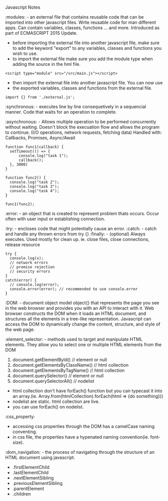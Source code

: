 Javascript Notes

:modules: - an external file that contains reusable code that can be imported into other
javascript files. Write reusable code for man different apps. Can contain
variables, classes, functions ... and more. Introduced as part of 
ECMASCRIPT 2015 Update.
- before importing the external file into another javascript file, make sure
to add the keyword "export" to any variables, classes and functions you wish
to use.
- to import the external file make sure you add the module type when adding
the source in the hml file.
```
<script type="module" src="/src/main.js"></script>
```
- then import the external file into another javascript file. You can now use
- the exported variables, classes and functions from the external file.
```
import {} from './external.js';
```

:synchronous: - executes line by line consequetively in a sequencial manner. Code
that waits for an operation to complete.

:asynchronous: - Allows multiple operation to be performed concurrently without
waiting. Doesn't block the execuation flow and allows the program to continue.
(I/O operations, network requests, fetching data)
Handled with: Callbacks, Promises, Async/Await
```
function func1(callback) {
  setTimeout(() => {
      console.log("task 1");
      callback();
  }, 3000)
}

function func2() {
  console.log("task 2");
  console.log("task 3");
  console.log("task 4");
}

func1(func2);
```

:error: - an object that is created to represent problem thats occurs. Occur 
often with user input or establishing connection.

:try: - encloses code that might potentially cause an error.
:catch: - catch and handle any thrown errors from try {}
:finally: - (optional) Always executes. Used mostly for clean up.
ie. close files, close connections, release resource
```
try {
  console.log(x);
  // network errors
  // promise rejection
  // security errors
}
catch(error) {
  // console.log(error);
  console.error(error); // recommended to use console.error
}
```

:DOM: - document object model
object{} that represents the page you see in the web browser and provides you
with an API to interact with it. Web browser constructs the DOM when it loads
an HTML document, and structures all the elements in a tree-like representation.
Javascript can access the DOM to dynamically change the content, structure,
and style of the web page.

:element_selector: - methods used to target and manipulate HTML elements.
They allow you to select one or multiple HTML elements from the DOM
1. document.getElementById() // element or null
2. document.getElementsByClassName() // html collection
3. document.getElementsByTagName() // html collection
4. document.querySelector() // element or null
5. document.querySelectorAll() // nodelist

- html collection don't have forEach() function but you can typecast it into
an array.(ie. Array.from(htmlCollection).forEach(html => {do something}))
- nodelist are static. html collection are live.
- you can use forEach() on nodelist.

:css_property:
- accessing css properties through the DOM has a camelCase naming conventing.
- in css file, the properties have a hypenated naming convention(ie. font-size).

:dom_navigation: - the process of navigating through the structure of an HTML
document using javascript.
- .firstElementChild
- .lastElementChild
- .nextElementSibling
- .previousElementSibling
- .parentElement
- .children


